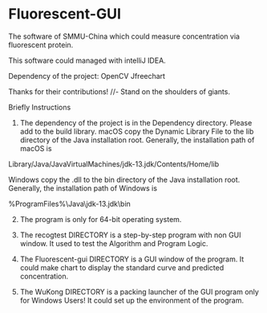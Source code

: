 # Fluorescent-GUI
The software of SMMU-China which could measure concentration via fluorescent protein.

This software could managed with intelliJ IDEA.


Dependency of the project:
OpenCV
Jfreechart

Thanks for their contributions!
//- Stand on the shoulders of giants.

Briefly Instructions
1. The dependency of the project is in the Dependency directory. Please add to the build library. macOS copy the Dynamic Library File to the lib directory of the Java installation root. Generally, the installation path of macOS is 

Library/Java/JavaVirtualMachines/jdk-13.jdk/Contents/Home/lib

Windows copy the .dll to the bin directory of the Java installation root. Generally, the installation path of Windows is

%ProgramFiles%\Java\jdk-13.jdk\bin

2. The program is only for 64-bit operating system.

3. The recogtest DIRECTORY is a step-by-step program with non GUI window. It used to test the Algorithm and Program Logic.

4. The Fluorescent-gui DIRECTORY is a GUI window of the program. It could make chart to display the standard curve and predicted concentration.

5. The WuKong DIRECTORY is a packing launcher of the GUI program only for Windows Users! It could set up the environment of the program.
